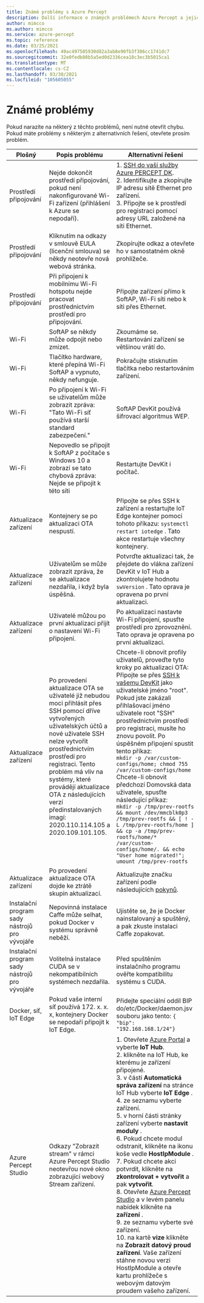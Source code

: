 ```yaml
---
title: Známé problémy s Azure Percept
description: Další informace o známých problémech Azure Percept a jejich řešení
author: mimcco
ms.author: mimcco
ms.service: azure-percept
ms.topic: reference
ms.date: 03/25/2021
ms.openlocfilehash: 49ac497505930d82a3ab8e90fb3f386cc1741dc7
ms.sourcegitcommit: 32e0fedb80b5a5ed0d2336cea18c3ec3b5015ca1
ms.translationtype: MT
ms.contentlocale: cs-CZ
ms.lasthandoff: 03/30/2021
ms.locfileid: "105605055"
---
```

# <a name="known-issues"></a>Známé problémy

Pokud narazíte na některý z těchto problémů, není nutné otevřít chybu. Pokud máte problémy s některým z alternativních řešení, otevřete prosím problém.

|Plošný|Popis problému|Alternativní řešení|
|-------|---------|---------|
| Prostředí připojování | Nejde dokončit prostředí připojování, pokud není nakonfigurované Wi-Fi zařízení (přihlášení k Azure se nepodaří). | 1. [SSH do vaší služby Azure PERCEPT DK](./how-to-ssh-into-percept-dk.md). <br> 2. Identifikujte a zkopírujte IP adresu sítě Ethernet pro zařízení. <br> 3. Připojte se k prostředí pro registraci pomocí adresy URL založené na síti Ethernet. |
| Prostředí připojování | Kliknutím na odkazy v smlouvě EULA (licenční smlouva) se někdy neotevře nová webová stránka. | Zkopírujte odkaz a otevřete ho v samostatném okně prohlížeče. |
| Prostředí připojování | Při připojení k mobilnímu Wi-Fi hotspotu nejde pracovat prostřednictvím prostředí pro připojování. | Připojte zařízení přímo k SoftAP, Wi-Fi síti nebo k síti přes Ethernet. |
| Wi-Fi | SoftAP se někdy může odpojit nebo zmizet. | Zkoumáme se.  Restartování zařízení se většinou vrátí do. |
| Wi-Fi | Tlačítko hardware, které přepíná Wi-Fi SoftAP a vypnuto, někdy nefunguje. | Pokračujte stisknutím tlačítka nebo restartováním zařízení. |
| Wi-Fi | Po připojení k Wi-Fi se uživatelům může zobrazit zpráva: <br> "Tato Wi-Fi síť používá starší standard zabezpečení." | SoftAP DevKit používá šifrovací algoritmus WEP. |
| Wi-Fi | Nepovedlo se připojit k SoftAP z počítače s Windows 10 a zobrazí se tato chybová zpráva: <br> Nejde se připojit k této síti | Restartujte DevKit i počítač. |
| Aktualizace zařízení | Kontejnery se po aktualizaci OTA nespustí. | Připojte se přes SSH k zařízení a restartujte IoT Edge kontejner pomocí tohoto příkazu: `systemctl restart iotedge` . Tato akce restartuje všechny kontejnery. |
| Aktualizace zařízení | Uživatelům se může zobrazit zpráva, že se aktualizace nezdařila, i když byla úspěšná. | Potvrďte aktualizaci tak, že přejdete do vlákna zařízení DevKit v IoT Hub a zkontrolujete hodnotu `swVersion` . Tato oprava je opravena po první aktualizaci. |
| Aktualizace zařízení | Uživatelé můžou po první aktualizaci přijít o nastavení Wi-Fi připojení. | Po aktualizaci nastavte Wi-Fi připojení, spusťte prostředí pro zprovoznění. Tato oprava je opravena po první aktualizaci. |
| Aktualizace zařízení | Po provedení aktualizace OTA se uživatelé již nebudou moci přihlásit přes SSH pomocí dříve vytvořených uživatelských účtů a nové uživatele SSH nelze vytvořit prostřednictvím prostředí pro registraci. Tento problém má vliv na systémy, které provádějí aktualizace OTA z následujících verzí předinstalovaných imagí: 2020.110.114.105 a 2020.109.101.105. | Chcete-li obnovit profily uživatelů, proveďte tyto kroky po aktualizaci OTA: <br> Připojte se přes [SSH k vašemu DevKit](./how-to-ssh-into-percept-dk.md) jako uživatelské jméno "root". Pokud jste zakázali přihlašovací jméno uživatele root "SSH" prostřednictvím prostředí pro registraci, musíte ho znovu povolit. Po úspěšném připojení spustit tento příkaz: <br> ```mkdir -p /var/custom-configs/home; chmod 755 /var/custom-configs/home``` <br> Chcete-li obnovit předchozí Domovská data uživatele, spusťte následující příkaz: <br> ```mkdir -p /tmp/prev-rootfs && mount /dev/mmcblk0p3 /tmp/prev-rootfs && [ ! -L /tmp/prev-rootfs/home ] && cp -a /tmp/prev-rootfs/home/* /var/custom-configs/home/. && echo "User home migrated!"; umount /tmp/prev-rootfs``` |
| Aktualizace zařízení | Po provedení aktualizace OTA dojde ke ztrátě skupin aktualizací. | Aktualizujte značku zařízení podle následujících [pokynů](./how-to-update-over-the-air.md#create-a-device-update-group). |
| Instalační program sady nástrojů pro vývojáře | Nepovinná instalace Caffe může selhat, pokud Docker v systému správně neběží. | Ujistěte se, že je Docker nainstalovaný a spuštěný, a pak zkuste instalaci Caffe zopakovat. |
| Instalační program sady nástrojů pro vývojáře | Volitelná instalace CUDA se v nekompatibilních systémech nezdařila. | Před spuštěním instalačního programu ověřte kompatibilitu systému s CUDA. |
| Docker, síť, IoT Edge | Pokud vaše interní síť používá 172. x. x. x, kontejnery Docker se nepodaří připojit k IoT Edge. | Přidejte speciální oddíl BIP do/etc/Docker/daemon.jsv souboru jako tento: `{    "bip": "192.168.168.1/24"}` |
|Azure Percept Studio | Odkazy "Zobrazit stream" v rámci Azure Percept Studio neotevřou nové okno zobrazující webový Stream zařízení. | 1. Otevřete [Azure Portal](https://portal.azure.com) a vyberte **IoT Hub**. <br> 2. klikněte na IoT Hub, ke kterému je zařízení připojené. <br> 3. v části **Automatická správa zařízení** na stránce IoT Hub vyberte **IoT Edge** . <br> 4. ze seznamu vyberte zařízení. <br> 5. v horní části stránky zařízení vyberte **nastavit moduly** . <br> 6. Pokud chcete modul odstranit, klikněte na ikonu koše vedle **HostIpModule** . <br> 7. Pokud chcete akci potvrdit, klikněte na **zkontrolovat + vytvořit** a pak **vytvořit**. <br> 8. Otevřete [Azure Percept Studio](https://go.microsoft.com/fwlink/?linkid=2135819) a v levém panelu nabídek klikněte na **zařízení** . <br> 9. ze seznamu vyberte své zařízení. <br> 10. na kartě **vize** klikněte na **Zobrazit datový proud zařízení**. Vaše zařízení stáhne novou verzi HostIpModule a otevře kartu prohlížeče s webovým datovým proudem vašeho zařízení. |